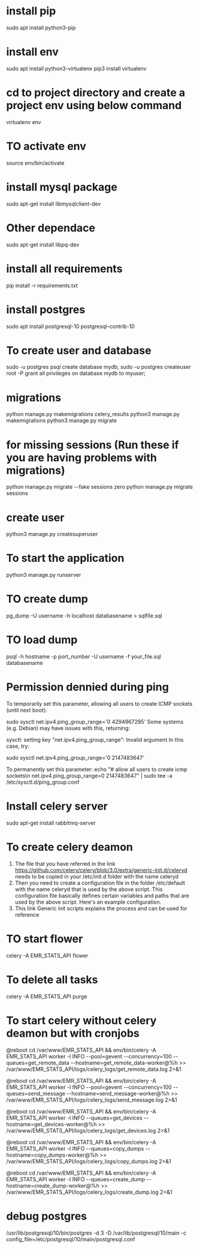 # install pip

sudo apt install python3-pip

# install env

sudo apt install python3-virtualenv
pip3 install virtualenv

# cd to project directory and create a project env using below command

virtualenv env

# TO activate env

source env/bin/activate

# install mysql package

sudo apt-get install libmysqlclient-dev

# Other dependace

sudo apt-get install libpq-dev

# install all requirements

pip install -r requirements.txt

# install postgres

sudo apt install postgresql-10 postgresql-contrib-10

# To create user and database

sudo -u postgres psql
create database mydb;
sudo -u postgres createuser root -P
grant all privileges on database mydb to myuser;

# migrations

python manage.py makemigrations celery_results
python3 manage.py makemigrations
python3 manage.py migrate

# for missing sessions (Run these if you are having problems with migrations)

python manage.py migrate --fake sessions zero
python manage.py migrate sessions

# create user

python3 manage.py createsuperuser

# To start the application

python3 manage.py runserver

# TO create dump

pg_dump -U username -h localhost databasename > sqlfile.sql

# TO load dump

psql -h hostname -p port_number -U username -f your_file.sql databasename

# Permission dennied during ping

To temporarily set this parameter, allowing all users to create ICMP sockets (until next boot):

sudo sysctl net.ipv4.ping_group_range='0 4294967295'
Some systems (e.g. Debian) may have issues with this, returning:

sysctl: setting key "net.ipv4.ping_group_range": Invalid argument
In this case, try:

sudo sysctl net.ipv4.ping_group_range='0 2147483647'

To permanently set this parameter:
echo "# allow all users to create icmp sockets\n net.ipv4.ping_group_range=0 2147483647" | sudo tee -a /etc/sysctl.d/ping_group.conf

# Install celery server

sudo apt-get install rabbitmq-server

# To create celery deamon

1. The file that you have referred in the link https://github.com/celery/celery/blob/3.0/extra/generic-init.d/celeryd needs to be copied in your /etc/init.d folder with the name celeryd
2. Then you need to create a configuration file in the folder /etc/default with the name celeryd that is used by the above script. This configuration file basically defines certain variables and paths that are used by the above script. Here's an example configuration.
3. This link Generic init scripts explains the process and can be used for reference

# TO start flower

celery -A EMR_STATS_API flower

# To delete all tasks

celery -A EMR_STATS_API purge

# To start celery without celery deamon but with cronjobs

@reboot cd /var/www/EMR_STATS_API && env/bin/celery -A EMR_STATS_API worker -l INFO --pool=gevent --concurrency=100 --queues=get_remote_data --hostname=get_remote_data-worker@%h >> /var/www/EMR_STATS_API/logs/celery_logs/get_remote_data.log 2>&1

@reboot cd /var/www/EMR_STATS_API && env/bin/celery -A EMR_STATS_API worker -l INFO --pool=gevent --concurrency=100 --queues=send_message --hostname=send_message-worker@%h >> /var/www/EMR_STATS_API/logs/celery_logs/send_message.log 2>&1

@reboot cd /var/www/EMR_STATS_API && env/bin/celery -A EMR_STATS_API worker -l INFO --queues=get_devices --hostname=get_devices-worker@%h >> /var/www/EMR_STATS_API/logs/celery_logs/get_devices.log 2>&1

@reboot cd /var/www/EMR_STATS_API && env/bin/celery -A EMR_STATS_API worker -l INFO --queues=copy_dumps --hostname=copy_dumps-worker@%h >> /var/www/EMR_STATS_API/logs/celery_logs/copy_dumps.log 2>&1

@reboot cd /var/www/EMR_STATS_API && env/bin/celery -A EMR_STATS_API worker -l INFO --queues=create_dump --hostname=create_dump-worker@%h >> /var/www/EMR_STATS_API/logs/celery_logs/create_dump.log 2>&1

# debug postgres

/usr/lib/postgresql/10/bin/postgres -d 3 -D /var/lib/postgresql/10/main -c config_file=/etc/postgresql/10/main/postgresql.conf
